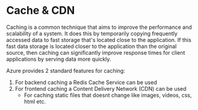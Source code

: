 # Cache & CDN

Caching is a common technique that aims to improve the performance and scalability of a system. It does this by temporarily copying frequently accessed data to fast storage that's located close to the application. If this fast data storage is located closer to the application than the original source, then caching can significantly improve response times for client applications by serving data more quickly.

Azure provides 2 standard features for caching:

1. For backend caching a Redis Cache Service can be used
2. For frontend caching a Content Delivery Network (CDN) can be used
   * For caching static files that doesnt change like images, videos, css, html etc.

